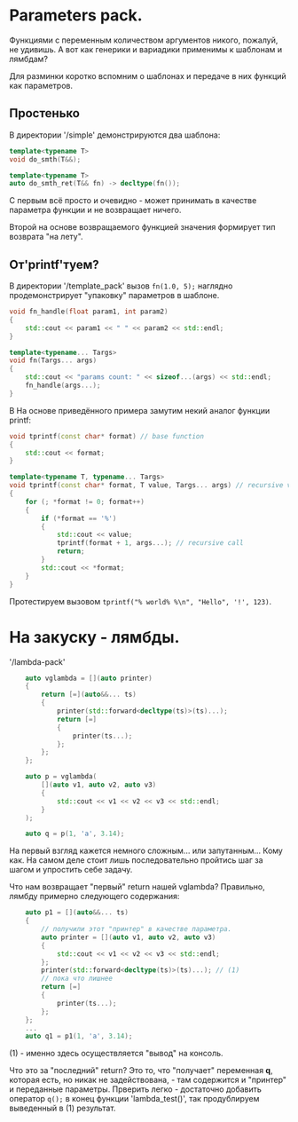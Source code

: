 # Parameters pack.

Функциями с переменным количеством аргументов никого, пожалуй, не удивишь. А вот как генерики и вариадики применимы к шаблонам и лямбдам?

Для разминки коротко вспомним о шаблонах и передаче в них функций как параметров.

## Простенько

В директории '/simple' демонстрируются два шаблона:

```c++
template<typename T>
void do_smth(T&&);

template<typename T>
auto do_smth_ret(T&& fn) -> decltype(fn());
```

С первым всё просто и очевидно - может принимать в качестве параметра функции и не возвращает ничего.

Второй на основе возвращаемого функцией значения формирует тип возврата "на лету".

## От'printf'туем?

В директории '/template_pack' вызов `fn(1.0, 5);` наглядно продемонстрирует "упаковку" параметров в шаблоне.

```c++
void fn_handle(float param1, int param2)
{
	std::cout << param1 << " " << param2 << std::endl;
}

template<typename... Targs>
void fn(Targs... args)
{
	std::cout << "params count: " << sizeof...(args) << std::endl;
	fn_handle(args...);
}
```

В На основе приведённого примера замутим некий аналог функции printf:

```c++
void tprintf(const char* format) // base function
{
	std::cout << format;
}

template<typename T, typename... Targs>
void tprintf(const char* format, T value, Targs... args) // recursive variadic function
{
	for (; *format != 0; format++)
	{
		if (*format == '%')
		{
			std::cout << value;
			tprintf(format + 1, args...); // recursive call
			return;
		}
		std::cout << *format;
	}
}
```

Протестируем вызовом `tprintf("% world% %\n", "Hello", '!', 123)`.

# На закуску - лямбды.

'/lambda-pack'

```c++
	auto vglambda = [](auto printer)
	{
		return [=](auto&&... ts)
		{
			printer(std::forward<decltype(ts)>(ts)...);
			return [=]
			{
				printer(ts...);
			};
		};
	};

	auto p = vglambda(
		[](auto v1, auto v2, auto v3)
		{
			std::cout << v1 << v2 << v3 << std::endl;
		}
	);

	auto q = p(1, 'a', 3.14);
```

На первый взгляд кажется немного сложным... или запутанным... Кому как. На самом деле стоит лишь последовательно пройтись шаг за шагом и упростить себе задачу.

Что нам возвращает "первый" return нашей vglambda? Правильно, лямбду примерно следующего содержания:

```c++
	auto p1 = [](auto&&... ts)
	{
		// получили этот "принтер" в качестве параметра.
		auto printer = [](auto v1, auto v2, auto v3)
		{
			std::cout << v1 << v2 << v3 << std::endl;
		};
		printer(std::forward<decltype(ts)>(ts)...); // (1)
		// пока что лишнее
		return [=]
		{
			printer(ts...);
		};
	};
	...
	auto q1 = p1(1, 'a', 3.14);
```

(1) - именно здесь осуществляется "вывод" на консоль.

Что это за "последний" return? Это то, что "получает" переменная **q**, которая есть, но никак не задействована, - там содержится и "принтер" и переданные параметры. Прверить легко - достаточно добавить оператор `q();` в конец функции 'lambda_test()', так продублируем выведенный в (1) результат.
